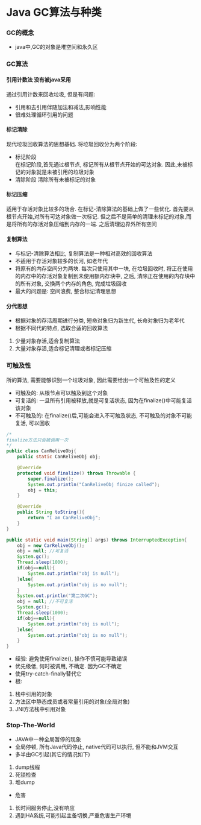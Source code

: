 # Java GC算法与种类


### GC的概念
- java中,GC的对象是堆空间和永久区

### GC算法

#### 引用计数法 没有被java采用
通过引用计数来回收垃圾, 但是有问题:
- 引用和去引用伴随加法和减法,影响性能
- 很难处理循环引用的问题

#### 标记清除
现代垃圾回收算法的思想基础. 将垃圾回收分为两个阶段:
- 标记阶段  
在标记阶段,首先通过根节点, 标记所有从根节点开始的可达对象. 因此,未被标记的对象就是未被引用的垃圾对象
- 清除阶段
清除所有未被标记的对象

#### 标记压缩
适用于存活对象比较多的场合. 在标记-清除算法的基础上做了一些优化. 首先要从根节点开始,对所有可达对象做一次标记. 但之后不是简单的清理未标记的对象,而是将所有的存活对象压缩到内存的一端. 之后清理边界外所有空间

#### 复制算法
- 与标记-清除算法相比, 复制算法是一种相对高效的回收算法
- 不适用于存活对象较多的长河, 如老年代
- 将原有的内存空间分为两块. 每次只使用其中一块, 在垃圾回收时, 将正在使用的内存中的存活对象复制到未使用额内存块中, 之后, 清除正在使用的内存块中的所有对象, 交换两个内存的角色, 完成垃圾回收
- 最大的问题是: 空间浪费, 整合标记清理思想

#### 分代思想
- 根据对象的存活周期进行分类, 短命对象归为新生代, 长命对象归为老年代
- 根据不同代的特点, 选取合适的回收算法
1. 少量对象存活,适合复制算法
2. 大量对象存活,适合标记清理或者标记压缩

### 可触及性
所的算法, 需要能够识别一个垃圾对象, 因此需要给出一个可触及性的定义
- 可触及的: 从根节点可以触及到这个对象
- 可复活的: 一旦所有引用被释放,就是可复活状态, 因为在finalize()中可能复活该对象
- 不可触及的: 在finalize()后,可能会进入不可触及状态, 不可触及的对象不可能复活, 可以回收
```java
/*
finalize方法只会被调用一次
*/
public class CanReliveObj{
    public static CanReliveObj obj;

    @Override
    protected void finalize() throws Throwable {
        super.finalize();
        System.out.println("CanReliveObj finize called");
        obj = this;
    }

    @Override
    public String toString(){
        return "I am CanReliveObj";
    }
}

public static void main(String[] args) throws InterruptedException{
    obj = new CarReliveObj();
    obj = null; //可复活
    System.gc();
    Thread.sleep(1000);
    if(obj==null){
        System.out.println("obj is null");
    }else{
        System.out.println("obj is no null");
    }
    System.out.println("第二次GC");
    obj = null; //不可复活
    System.gc();
    Thread.sleep(1000);
    if(obj==null){
        System.out.println("obj is null");
    }else{
        System.out.println("obj is no null");
    }
}
```

- 经验: 避免使用finalize(), 操作不慎可能导致错误
- 优先级低, 何时被调用, 不确定. 因为GC不确定
- 使用try-catch-finally替代它
- 根:
1. 栈中引用的对象
2. 方法区中静态成员或者常量引用的对象(全局对象)
3. JNI方法栈中引用对象

### Stop-The-World

- JAVA中一种全局暂停的现象
- 全局停顿, 所有Java代码停止, native代码可以执行, 但不能和JVM交互
- 多半由GC引起(其它的情况如下)  
1. dump线程
2. 死锁检查
3. 堆dump
- 危害  
1. 长时间服务停止,没有响应
2. 遇到HA系统,可能引起主备切换,严重危害生产环境
